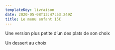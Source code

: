 ```yaml
---
templateKey: livraison
date: 2020-05-08T13:47:53.249Z
title: Le menu enfant 15€
---
```

Une version plus petite d’un des plats de son choix

Un dessert au choix